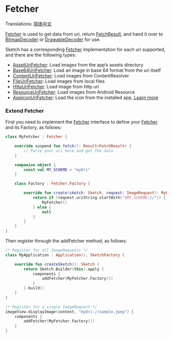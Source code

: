 # Fetcher

Translations: [简体中文](fetcher_zh.md)

[Fetcher] is used to get data from uri, return [FetchResult], and hand it over to [BitmapDecoder]
or [DrawableDecoder] for use.

Sketch has a corresponding [Fetcher] implementation for each uri supported, and there are the
following types:

* [AssetUriFetcher][AssetUriFetcher]: Load images from the app’s assets directory
* [Base64UriFetcher][Base64UriFetcher]: Load an image in base 64 format from the uri itself
* [ContentUriFetcher][ContentUriFetcher]: Load images from ContentResolver
* [FileUriFetcher][FileUriFetcher]: Load images from local files
* [HttpUriFetcher][HttpUriFetcher]: Load image from http uri
* [ResourceUriFetcher][ResourceUriFetcher]: Load images from Android Resource
* [AppIconUriFetcher][AppIconUriFetcher]: Load the icon from the installed
  app, [Learn more](apk_app_icon.md#displays-an-icon-for-the-installed-app)

### Extend Fetcher

First you need to implement the [Fetcher] interface to define your [Fetcher] and its Factory, as
follows:

```kotlin
class MyFetcher : Fetcher {

    override suspend fun fetch(): Result<FetchResult> {
        // Parse your uri here and get the data
    }

    companion object {
        const val MY_SCHEME = "myUri"
    }

    class Factory : Fetcher.Factory {

        override fun create(sketch: Sketch, request: ImageRequest): MyFetcher? {
            return if (request.uriString.startWith("$MY_SCHEME://")) {
                MyFetcher()
            } else {
                null
            }
        }
    }
}
```

Then register through the addFetcher method, as follows:

```kotlin
/* Register for all ImageRequests */
class MyApplication : Application(), SketchFactory {

    override fun createSketch(): Sketch {
        return Sketch.Builder(this).apply {
            components {
                addFetcher(MyFetcher.Factory())
            }
        }.build()
    }
}

/* Register for a single ImageRequest */
imageView.displayImage(context, "myUri://sample.jpeg") {
    components {
        addFetcher(MyFetcher.Factory())
    }
}
```

[comment]: <> (class)

[ImageRequest]: ../../sketch-core/src/main/kotlin/com/github/panpf/sketch/request/ImageRequest.kt

[BitmapDecoder]: ../../sketch-core/src/main/kotlin/com/github/panpf/sketch/decode/BitmapDecoder.kt

[DrawableDecoder]: ../../sketch-core/src/main/kotlin/com/github/panpf/sketch/decode/DrawableDecoder.kt

[Fetcher]: ../../sketch-core/src/main/kotlin/com/github/panpf/sketch/fetch/Fetcher.kt

[FetchResult]: ../../sketch-core/src/main/kotlin/com/github/panpf/sketch/fetch/FetchResult.kt

[AssetUriFetcher]: ../../sketch-core/src/main/kotlin/com/github/panpf/sketch/fetch/AssetUriFetcher.kt

[Base64UriFetcher]: ../../sketch-core/src/main/kotlin/com/github/panpf/sketch/fetch/Base64UriFetcher.kt

[ContentUriFetcher]: ../../sketch-core/src/main/kotlin/com/github/panpf/sketch/fetch/ContentUriFetcher.kt

[FileUriFetcher]: ../../sketch-core/src/main/kotlin/com/github/panpf/sketch/fetch/FileUriFetcher.kt

[HttpUriFetcher]: ../../sketch-core/src/main/kotlin/com/github/panpf/sketch/fetch/HttpUriFetcher.kt

[ResourceUriFetcher]: ../../sketch-core/src/main/kotlin/com/github/panpf/sketch/fetch/ResourceUriFetcher.kt

[AppIconUriFetcher]: ../../sketch-extensions-core/src/main/kotlin/com/github/panpf/sketch/fetch/AppIconUriFetcher.kt